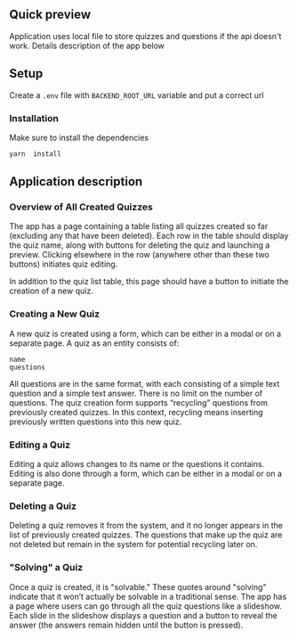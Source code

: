 ## Quick preview

Application uses local file to store quizzes and questions if the api doesn't work. Details description of the app below

## Setup

Create a `.env` file with `BACKEND_ROOT_URL` variable and put a correct url

### Installation

Make sure to install the dependencies

```bash
yarn  install
```

## Application description

### Overview of All Created Quizzes

The app has a page containing a table listing all quizzes created so far (excluding any that have been deleted). Each row in the table should display the quiz name, along with buttons for deleting the quiz and launching a preview. Clicking elsewhere in the row (anywhere other than these two buttons) initiates quiz editing.

In addition to the quiz list table, this page should have a button to initiate the creation of a new quiz.

### Creating a New Quiz

A new quiz is created using a form, which can be either in a modal or on a separate page. A quiz as an entity consists of:

```
name
questions
```

All questions are in the same format, with each consisting of a simple text question and a simple text answer. There is no limit on the number of questions. The quiz creation form supports “recycling” questions from previously created quizzes. In this context, recycling means inserting previously written questions into this new quiz.

### Editing a Quiz

Editing a quiz allows changes to its name or the questions it contains. Editing is also done through a form, which can be either in a modal or on a separate page.

### Deleting a Quiz

Deleting a quiz removes it from the system, and it no longer appears in the list of previously created quizzes. The questions that make up the quiz are not deleted but remain in the system for potential recycling later on.

### "Solving" a Quiz

Once a quiz is created, it is "solvable." These quotes around "solving" indicate that it won’t actually be solvable in a traditional sense. The app has a page where users can go through all the quiz questions like a slideshow. Each slide in the slideshow displays a question and a button to reveal the answer (the answers remain hidden until the button is pressed).

